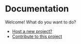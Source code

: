 # Documentation

Welcome! What do you want to do?

- [Host a new project?](./Host_GettingStarted.md)
- [Contribute to this project](./Develop_GettingStarted.md)
